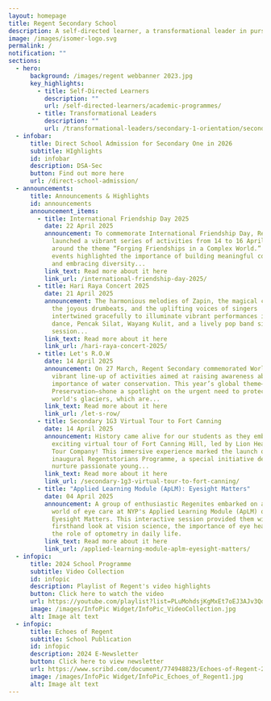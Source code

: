 ```yaml
---
layout: homepage
title: Regent Secondary School
description: A self-directed learner, a transformational leader in pursuit of excellence.
image: /images/isomer-logo.svg
permalink: /
notification: ""
sections:
  - hero:
      background: /images/regent webbanner 2023.jpg
      key_highlights:
        - title: Self-Directed Learners
          description: ""
          url: /self-directed-learners/academic-programmes/
        - title: Transformational Leaders
          description: ""
          url: /transformational-leaders/secondary-1-orientation/secondary-1-orientation-2024/
  - infobar:
      title: Direct School Admission for Secondary One in 2026
      subtitle: HIghlights
      id: infobar
      description: DSA-Sec
      button: Find out more here
      url: /direct-school-admission/
  - announcements:
      title: Announcements & Highlights
      id: announcements
      announcement_items:
        - title: International Friendship Day 2025
          date: 22 April 2025
          announcement: To commemorate International Friendship Day, Regent Secondary
            launched a vibrant series of activities from 14 to 16 April, centred
            around the theme “Forging Friendships in a Complex World.” The
            events highlighted the importance of building meaningful connections
            and embracing diversity...
          link_text: Read more about it here
          link_url: /international-friendship-day-2025/
        - title: Hari Raya Concert 2025
          date: 21 April 2025
          announcement: The harmonious melodies of Zapin, the magical chimes of Gamelan,
            the joyous drumbeats, and the uplifting voices of singers
            intertwined gracefully to illuminate vibrant performances in Malay
            dance, Pencak Silat, Wayang Kulit, and a lively pop band sing-along
            session...
          link_text: Read more about it here
          link_url: /hari-raya-concert-2025/
        - title: Let's R.O.W
          date: 14 April 2025
          announcement: On 27 March, Regent Secondary commemorated World Water Day with a
            vibrant line-up of activities aimed at raising awareness about the
            importance of water conservation. This year’s global theme—Glacier
            Preservation—shone a spotlight on the urgent need to protect the
            world's glaciers, which are...
          link_text: Read more about it here
          link_url: /let-s-row/
        - title: Secondary 1G3 Virtual Tour to Fort Canning
          date: 14 April 2025
          announcement: History came alive for our students as they embarked on an
            exciting virtual tour of Fort Canning Hill, led by Lion Heartlanders
            Tour Company! This immersive experience marked the launch of our
            inaugural Regentstorians Programme, a special initiative designed to
            nurture passionate young...
          link_text: Read more about it here
          link_url: /secondary-1g3-virtual-tour-to-fort-canning/
        - title: "Applied Learning Module (ApLM): Eyesight Matters"
          date: 04 April 2025
          announcement: A group of enthusiastic Regenites embarked on a deep dive into the
            world of eye care at NYP's Applied Learning Module (ApLM) on
            Eyesight Matters. This interactive session provided them with a
            firsthand look at vision science, the importance of eye health, and
            the role of optometry in daily life.
          link_text: Read more about it here
          link_url: /applied-learning-module-aplm-eyesight-matters/
  - infopic:
      title: 2024 School Programme
      subtitle: Video Collection
      id: infopic
      description: Playlist of Regent's video highlights
      button: Click here to watch the video
      url: https://youtube.com/playlist?list=PLuMohdsjKgMxEt7oEJ3AJv3QdFJlNwxqA&si=oNn09CmJt_QveLe7
      image: /images/InfoPic Widget/InfoPic_VideoCollection.jpg
      alt: Image alt text
  - infopic:
      title: Echoes of Regent
      subtitle: School Publication
      id: infopic
      description: 2024 E-Newsletter
      button: Click here to view newsletter
      url: https://www.scribd.com/document/774948823/Echoes-of-Regent-2024
      image: /images/InfoPic Widget/InfoPic_Echoes_of_Regent1.jpg
      alt: Image alt text
---
```

